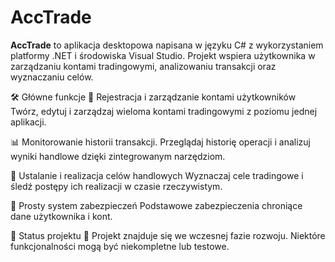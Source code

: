 # AccTrade

**AccTrade** to aplikacja desktopowa napisana w języku C# z wykorzystaniem platformy .NET i środowiska Visual Studio. Projekt wspiera użytkownika w zarządzaniu kontami tradingowymi, analizowaniu transakcji oraz wyznaczaniu celów.

🛠️ Główne funkcje
👤 Rejestracja i zarządzanie kontami użytkowników
Twórz, edytuj i zarządzaj wieloma kontami tradingowymi z poziomu jednej aplikacji.

📊 Monitorowanie historii transakcji.
Przeglądaj historię operacji i analizuj wyniki handlowe dzięki zintegrowanym narzędziom.

🎯 Ustalanie i realizacja celów handlowych
Wyznaczaj cele tradingowe i śledź postępy ich realizacji w czasie rzeczywistym.

🔐 Prosty system zabezpieczeń
Podstawowe zabezpieczenia chroniące dane użytkownika i kont.

🧪 Status projektu
🚧 Projekt znajduje się we wczesnej fazie rozwoju. Niektóre funkcjonalności mogą być niekompletne lub testowe.
